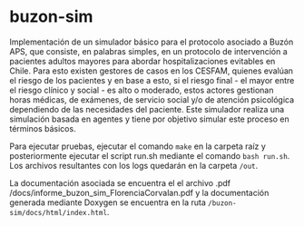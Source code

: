 # buzon-sim

Implementación de un simulador básico para el protocolo asociado a Buzón APS, que consiste, en palabras simples, en un protocolo de intervención a pacientes adultos mayores para abordar hospitalizaciones evitables en Chile. Para esto existen gestores de casos en los CESFAM, quienes evalúan el riesgo de los pacientes y en base a esto, si el riesgo final - el mayor entre el riesgo clínico y social - es alto o moderado, estos actores gestionan horas médicas, de exámenes, de servicio social y/o de atención psicológica dependiendo de las necesidades del paciente. Este simulador realiza una simulación basada en agentes y tiene por objetivo simular este proceso en términos básicos.


Para ejecutar pruebas, ejecutar el comando ``make`` en la carpeta raíz y posteriormente ejecutar el script run.sh mediante el comando ``bash run.sh``. Los archivos resultantes con los logs quedarán en la carpeta ``/out``.

La documentación asociada se encuentra el el archivo .pdf /docs/informe_buzon_sim_FlorenciaCorvalan.pdf y la documentación generada mediante Doxygen se encuentra en la ruta ``/buzon-sim/docs/html/index.html``.
